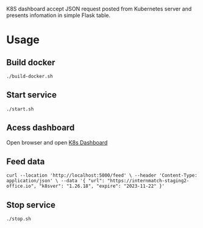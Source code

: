 K8S dashboard accept JSON request posted from Kubernetes server and presents infomation in simple Flask table.

# Usage

## Build docker
`./build-docker.sh`

## Start service
`./start.sh`

## Acess dashboard
Open browser and open 
[K8s Dashboard](http://localhost:5000)

## Feed data
`
curl --location 'http://localhost:5000/feed' \
--header 'Content-Type: application/json' \
--data '{
  "url": "https://internmatch-staging2-office.io",
  "k8sver": "1.26.18",
  "expire": "2023-11-22"
}'
`

## Stop service
`./stop.sh`

